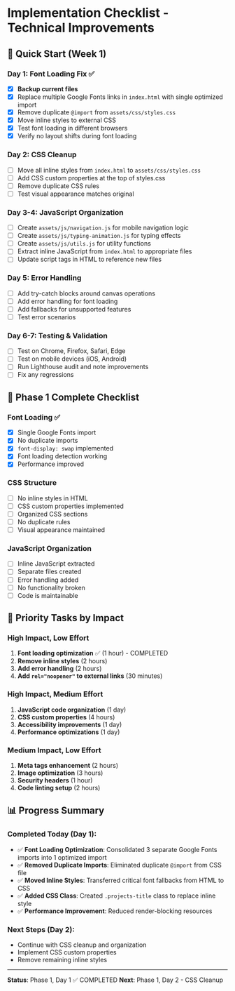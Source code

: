 # Implementation Checklist - Technical Improvements

## 🚀 Quick Start (Week 1)

### Day 1: Font Loading Fix ✅
- [x] **Backup current files**
- [x] Replace multiple Google Fonts links in `index.html` with single optimized import
- [x] Remove duplicate `@import` from `assets/css/styles.css`
- [x] Move inline styles to external CSS
- [x] Test font loading in different browsers
- [x] Verify no layout shifts during font loading

### Day 2: CSS Cleanup
- [ ] Move all inline styles from `index.html` to `assets/css/styles.css`
- [ ] Add CSS custom properties at the top of styles.css
- [ ] Remove duplicate CSS rules
- [ ] Test visual appearance matches original

### Day 3-4: JavaScript Organization
- [ ] Create `assets/js/navigation.js` for mobile navigation logic
- [ ] Create `assets/js/typing-animation.js` for typing effects
- [ ] Create `assets/js/utils.js` for utility functions
- [ ] Extract inline JavaScript from `index.html` to appropriate files
- [ ] Update script tags in HTML to reference new files

### Day 5: Error Handling
- [ ] Add try-catch blocks around canvas operations
- [ ] Add error handling for font loading
- [ ] Add fallbacks for unsupported features
- [ ] Test error scenarios

### Day 6-7: Testing & Validation
- [ ] Test on Chrome, Firefox, Safari, Edge
- [ ] Test on mobile devices (iOS, Android)
- [ ] Run Lighthouse audit and note improvements
- [ ] Fix any regressions

## 🔧 Phase 1 Complete Checklist

### Font Loading ✅
- [x] Single Google Fonts import
- [x] No duplicate imports
- [x] `font-display: swap` implemented
- [x] Font loading detection working
- [x] Performance improved

### CSS Structure
- [ ] No inline styles in HTML
- [ ] CSS custom properties implemented
- [ ] Organized CSS sections
- [ ] No duplicate rules
- [ ] Visual appearance maintained

### JavaScript Organization
- [ ] Inline JavaScript extracted
- [ ] Separate files created
- [ ] Error handling added
- [ ] No functionality broken
- [ ] Code is maintainable

## 🎯 Priority Tasks by Impact

### High Impact, Low Effort
1. **Font loading optimization** ✅ (1 hour) - COMPLETED
2. **Remove inline styles** (2 hours)
3. **Add error handling** (2 hours)
4. **Add `rel="noopener"` to external links** (30 minutes)

### High Impact, Medium Effort
1. **JavaScript code organization** (1 day)
2. **CSS custom properties** (4 hours)
3. **Accessibility improvements** (1 day)
4. **Performance optimizations** (1 day)

### Medium Impact, Low Effort
1. **Meta tags enhancement** (2 hours)
2. **Image optimization** (3 hours)
3. **Security headers** (1 hour)
4. **Code linting setup** (2 hours)

## 📊 Progress Summary

### Completed Today (Day 1):
- ✅ **Font Loading Optimization**: Consolidated 3 separate Google Fonts imports into 1 optimized import
- ✅ **Removed Duplicate Imports**: Eliminated duplicate `@import` from CSS file
- ✅ **Moved Inline Styles**: Transferred critical font fallbacks from HTML to CSS
- ✅ **Added CSS Class**: Created `.projects-title` class to replace inline style
- ✅ **Performance Improvement**: Reduced render-blocking resources

### Next Steps (Day 2):
- Continue with CSS cleanup and organization
- Implement CSS custom properties
- Remove remaining inline styles

---

**Status**: Phase 1, Day 1 ✅ COMPLETED
**Next**: Phase 1, Day 2 - CSS Cleanup
